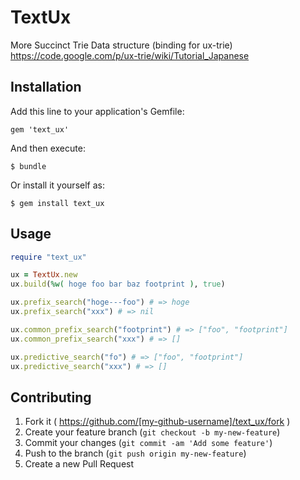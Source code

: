 # TextUx

More Succinct Trie Data structure (binding for ux-trie)
https://code.google.com/p/ux-trie/wiki/Tutorial_Japanese

## Installation

Add this line to your application's Gemfile:

    gem 'text_ux'

And then execute:

    $ bundle

Or install it yourself as:

    $ gem install text_ux

## Usage

```ruby
require "text_ux"

ux = TextUx.new
ux.build(%w( hoge foo bar baz footprint ), true)

ux.prefix_search("hoge---foo") # => hoge
ux.prefix_search("xxx") # => nil

ux.common_prefix_search("footprint") # => ["foo", "footprint"]
ux.common_prefix_search("xxx") # => []

ux.predictive_search("fo") # => ["foo", "footprint"]
ux.predictive_search("xxx") # => []
```

## Contributing

1. Fork it ( https://github.com/[my-github-username]/text_ux/fork )
2. Create your feature branch (`git checkout -b my-new-feature`)
3. Commit your changes (`git commit -am 'Add some feature'`)
4. Push to the branch (`git push origin my-new-feature`)
5. Create a new Pull Request
